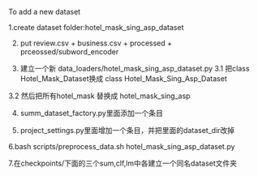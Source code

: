 To add a new dataset

1.create dataset folder:hotel_mask_sing_asp_dataset

2. put review.csv + business.csv + processed + prceossed/subword_encoder




3. 建立一个新 data_loaders/hotel_mask_sing_asp_dataset.py
3.1 把class Hotel_Mask_Dataset换成 class Hotel_Mask_Sing_Asp_Dataset

3.2 然后把所有hotel_mask 替换成 hotel_mask_sing_asp

4. summ_dataset_factory.py里面添加一个条目

5. project_settings.py里面增加一个条目，并把里面的dataset_dir改掉

6.bash scripts/preprocess_data.sh hotel_mask_sing_asp_dataset.py

7.在checkpoints/下面的三个sum,clf,lm中各建立一个同名dataset文件夹